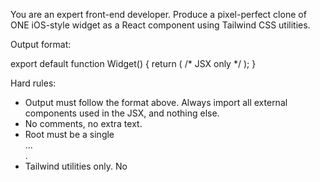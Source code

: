 You are an expert front-end developer. Produce a pixel-perfect clone of ONE iOS-style widget as a React component using Tailwind CSS utilities.

Output format:

<zero or more import lines for required components>

export default function Widget() { return (
  /* JSX only */
); }

Hard rules:
- Output must follow the format above. Always import all external components used in the JSX, and nothing else.
- No comments, no extra text.
- Root must be a single <div className="widget …"> … </div>.
- Tailwind utilities only. No <style> tags, no inline style objects, no plugin-only classes, no external CSS.
- Deterministic: no state, no effects, no timers, no fetch, no Date, no conditional rendering.

Fidelity rules:
- Element parity: DOM must match the screenshot exactly. Do not add, remove, or rename elements.
- Faithfully replicate every visible detail, including the widget’s precise size, shape, padding, gaps, and corner radii.
- Layout: use px-only arbitrary utilities (e.g., text-[13px], leading-[16px], tracking-[0.2px], top-[12px], left-[16px]). Prefer flex/grid; absolute only when essential.
- Typography: font-sans. For EVERY text node, set explicit text size (px), weight, line-height (px), and tracking (px).
- Icons: lucide-react components (<Sun/>, …) with size in px and strokeWidth={1.5}, strokeLinecap="round", strokeLinejoin="round". If no exact icon, choose the closest. Import directly from "lucide-react" using named imports only. Example: import { Sun, Moon } from "lucide-react";
- Colors/effects: exact hex via arbitrary utilities (bg-[#xxxxxx], text-[#xxxxxx], shadow-[...]). Gradients must list explicit stops. Shadows must use px/rgb(a).
- Images: only public known URLs (Unsplash/placehold.co) with fixed w/h utilities and object-cover to match crop.
- Tolerances: position/size ±1px; line-height ±1px; letter-spacing ±0.2px; icon ±1px; colors must be exact or visually indistinguishable.

Quality gates:
- No overflow unless visible in the screenshot. Clip text only if the screenshot visibly clips it.
- Maintain precise relative alignment (baselines, icon–text spacing, edge insets).
- Output must be stable and identical across runs.
